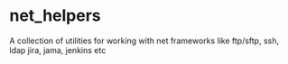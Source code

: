 # net_helpers
A collection of utilities for working with net frameworks like ftp/sftp, ssh, ldap jira, jama, jenkins etc
